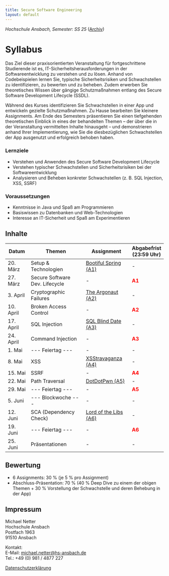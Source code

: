 ```yaml
---
title: Secure Software Engineering
layout: default
---
```

*Hochschule Ansbach, Semester: SS 25* ([Archiv](/archive))

# Syllabus

Das Ziel dieser praxisorientierten Veranstaltung für fortgeschrittene Studierende ist es, IT-Sicherheitsherausforderungen in der Softwareentwicklung zu verstehen und zu lösen. Anhand von Codebeispielen lernen Sie, typische Sicherheitsrisiken und Schwachstellen zu identifizieren, zu bewerten und zu beheben. Zudem erwerben Sie theoretisches Wissen über gängige Schutzmaßnahmen entlang des Secure Software Development Lifecycle (SSDL).

Während des Kurses identifizieren Sie Schwachstellen in einer App und entwickeln gezielte Schutzmaßnahmen. Zu Hause bearbeiten Sie kleinere Assignments. Am Ende des Semesters präsentieren Sie einen tiefgehenden theoretischen Einblick in eines der behandelten Themen – der über die in der Veranstaltung vermittelten Inhalte hinausgeht – und demonstrieren anhand Ihrer Implementierung, wie Sie die diesbezüglichen Schwachstellen der App ausgenutzt und erfolgreich behoben haben.

### Lernziele
- Verstehen und Anwenden des Secure Software Development Lifecycle
- Verstehen typischer Schwachstellen und Sicherheitsrisiken bei der Softwareentwicklung
- Analysieren und Beheben konkreter Schwachstellen (z. B. SQL Injection, XSS, SSRF)

### Voraussetzungen
- Kenntnisse in Java und Spaß am Programmieren
- Basiswissen zu Datenbanken und Web-Technologien
- Interesse an IT-Sicherheit und Spaß am Experimentieren

## Inhalte

| **Datum** | **Themen**                     | **Assignment**                                                                   | **Abgabefrist<br>(23:59 Uhr)**         |
|-----------|--------------------------------|----------------------------------------------------------------------------------|----------------------------------------|
| 20. März  | Setup & Technologien           | [Bootiful Spring (A1)](https://moodle.hs-ansbach.de/mod/url/view.php?id=186556)  | -                                      |
| 27. März  | Secure Software Dev. Lifecycle | -                                                                                | <span style="color:red"> **A1**</span> |
| 3. April  | Cryptographic Failures         | [The Argonaut (A2)](https://moodle.hs-ansbach.de/mod/url/view.php?id=186557)     | -                                      |
| 10. April | Broken Access Control          | -                                                                                | <span style="color:red"> **A2**</span> |
| 17. April | SQL Injection                  | [SQL Blind Date (A3)](https://moodle.hs-ansbach.de/mod/url/view.php?id=186558)   | -                                      |
| 24. April | Command Injection              | -                                                                                | <span style="color:red"> **A3**</span> |
| 1. Mai    | --- Feiertag ---               | -                                                                                | -                                      |
| 8. Mai    | XSS                            | [XSStravaganza (A4)](https://moodle.hs-ansbach.de/mod/url/view.php?id=186559)    | -                                      |
| 15. Mai   | SSRF                           | -                                                                                | <span style="color:red"> **A4**</span> |
| 22. Mai   | Path Traversal                 | [DotDotPwn (A5)](https://moodle.hs-ansbach.de/mod/url/view.php?id=186560)        | -                                      |
| 29. Mai   | --- Feiertag ---               | -                                                                                | <span style="color:red"> **A5**</span> |
| 5. Juni   | --- Blockwoche ---             | -                                                                                | -                                      |
| 12. Juni  | SCA (Dependency Check)         | [Lord of the Libs (A6)](https://moodle.hs-ansbach.de/mod/url/view.php?id=186561) | -                                      |
| 19. Juni  | --- Feiertag ---               | -                                                                                | <span style="color:red"> **A6**</span> |
| 25. Juni  | Präsentationen                 | -                                                                                | -                                      |

## Bewertung

- 6 Assignments: 30 % (je 5 % pro Assignment)
- Abschluss-Präsentation: 70 % (40 % Deep Dive zu einem der obigen Themen + 30 % Vorstellung der Schwachstelle und deren Behebung in der App)

## Impressum

Michael Netter<br>
Hochschule Ansbach<br>
Postfach 1963<br>
91510 Ansbach<br>

Kontakt:<br>
E-Mail: michael.netter@hs-ansbach.de<br>
Tel.: +49 (0) 981 / 4877 227

[Datenschutzerklärung](/datenschutz)
